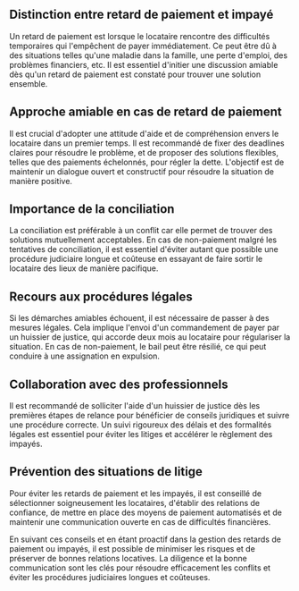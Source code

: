 ## Distinction entre retard de paiement et impayé
Un retard de paiement est lorsque le locataire rencontre des difficultés temporaires qui l'empêchent de payer immédiatement. Ce peut être dû à des situations telles qu'une maladie dans la famille, une perte d'emploi, des problèmes financiers, etc. Il est essentiel d'initier une discussion amiable dès qu'un retard de paiement est constaté pour trouver une solution ensemble.

## Approche amiable en cas de retard de paiement
Il est crucial d'adopter une attitude d'aide et de compréhension envers le locataire dans un premier temps. Il est recommandé de fixer des deadlines claires pour résoudre le problème, et de proposer des solutions flexibles, telles que des paiements échelonnés, pour régler la dette. L'objectif est de maintenir un dialogue ouvert et constructif pour résoudre la situation de manière positive.

## Importance de la conciliation
La conciliation est préférable à un conflit car elle permet de trouver des solutions mutuellement acceptables. En cas de non-paiement malgré les tentatives de conciliation, il est essentiel d'éviter autant que possible une procédure judiciaire longue et coûteuse en essayant de faire sortir le locataire des lieux de manière pacifique.

## Recours aux procédures légales
Si les démarches amiables échouent, il est nécessaire de passer à des mesures légales. Cela implique l'envoi d'un commandement de payer par un huissier de justice, qui accorde deux mois au locataire pour régulariser la situation. En cas de non-paiement, le bail peut être résilié, ce qui peut conduire à une assignation en expulsion.

## Collaboration avec des professionnels
Il est recommandé de solliciter l'aide d'un huissier de justice dès les premières étapes de relance pour bénéficier de conseils juridiques et suivre une procédure correcte. Un suivi rigoureux des délais et des formalités légales est essentiel pour éviter les litiges et accélérer le règlement des impayés.

## Prévention des situations de litige
Pour éviter les retards de paiement et les impayés, il est conseillé de sélectionner soigneusement les locataires, d'établir des relations de confiance, de mettre en place des moyens de paiement automatisés et de maintenir une communication ouverte en cas de difficultés financières.

En suivant ces conseils et en étant proactif dans la gestion des retards de paiement ou impayés, il est possible de minimiser les risques et de préserver de bonnes relations locatives. La diligence et la bonne communication sont les clés pour résoudre efficacement les conflits et éviter les procédures judiciaires longues et coûteuses.